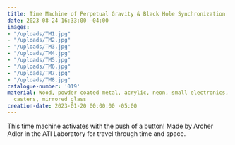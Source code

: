 ```yaml
---
title: Time Machine of Perpetual Gravity & Black Hole Synchronization
date: 2023-08-24 16:33:00 -04:00
images:
- "/uploads/TM1.jpg"
- "/uploads/TM2.jpg"
- "/uploads/TM3.jpg"
- "/uploads/TM4.jpg"
- "/uploads/TM5.jpg"
- "/uploads/TM6.jpg"
- "/uploads/TM7.jpg"
- "/uploads/TM8.jpg"
catalogue-number: '019'
material: Wood, powder coated metal, acrylic, neon, small electronics, rubber tube,
  casters, mirrored glass
creation-date: 2023-01-20 00:00:00 -05:00
---
```


This time machine activates with the push of a button!
Made by Archer Adler in the ATI Laboratory for travel through time and space. 